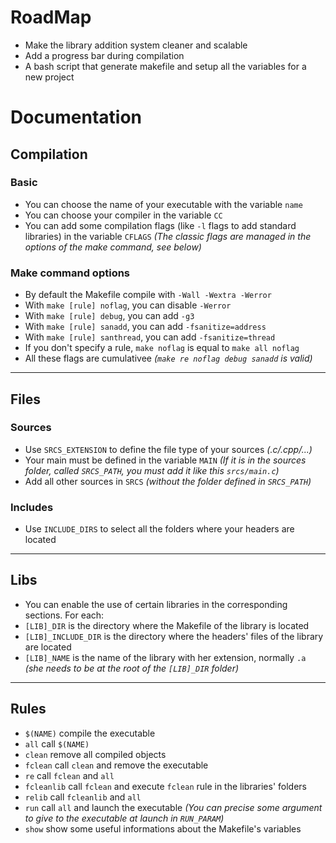 # RoadMap
- Make the library addition system cleaner and scalable
- Add a progress bar during compilation
- A bash script that generate makefile and setup all the variables for a new project
# Documentation
## Compilation
### Basic
- You can choose the name of your executable with the variable `name` 
- You can choose your compiler in the variable `CC`
- You can add some compilation flags (like `-l` flags to add standard libraries) in the variable `CFLAGS` _(The classic flags are managed in the options of the make command, see below)_
### Make command options
- By default the Makefile compile with `-Wall -Wextra -Werror`
- With `make [rule] noflag`, you can disable `-Werror`
- With `make [rule] debug`, you can add `-g3`
- With `make [rule] sanadd`, you can add `-fsanitize=address`
- With `make [rule] santhread`, you can add `-fsanitize=thread`
- If you don't specify a rule, `make noflag` is equal to `make all noflag`
- All these flags are cumulativee _(`make re noflag debug sanadd` is valid)_
---
## Files
### Sources
- Use `SRCS_EXTENSION` to define the file type of your sources _(.c/.cpp/...)_
- Your main must be defined in the variable `MAIN` _(If it is in the sources folder, called `SRCS_PATH`, you must add it like this `srcs/main.c`)_
- Add all other sources in `SRCS` _(without the folder defined in `SRCS_PATH`)_
### Includes
- Use `INCLUDE_DIRS` to select all the folders where your headers are located
---
## Libs
- You can enable the use of certain libraries in the corresponding sections. For each:
- `[LIB]_DIR` is the directory where the Makefile of the library is located
- `[LIB]_INCLUDE_DIR` is the directory where the headers' files of the library are located
- `[LIB]_NAME` is the name of the library with her extension, normally `.a` _(she needs to be at the root of the `[LIB]_DIR` folder)_
---
## Rules
- `$(NAME)` compile the executable
- `all` call `$(NAME)`
- `clean` remove all compiled objects
- `fclean` call `clean` and remove the executable
- `re` call `fclean` and `all`
- `fcleanlib` call `fclean` and execute `fclean` rule in the libraries' folders
- `relib` call `fcleanlib` and `all`
- `run` call `all` and launch the executable _(You can precise some argument to give to the executable at launch in `RUN_PARAM`)_
- `show` show some useful informations about the Makefile's variables